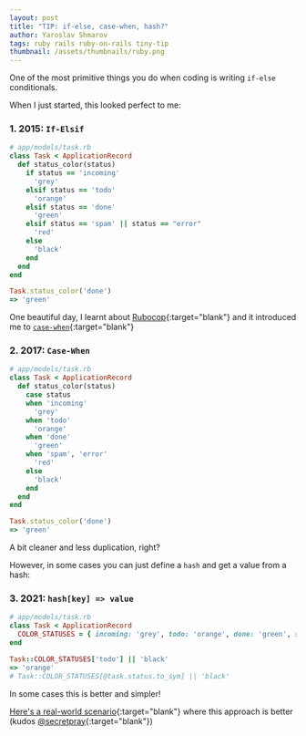 ```yaml
---
layout: post
title: "TIP: if-else, case-when, hash?"
author: Yaroslav Shmarov
tags: ruby rails ruby-on-rails tiny-tip
thumbnail: /assets/thumbnails/ruby.png
---
```


One of the most primitive things you do when coding is writing `if-else` conditionals.

When I just started, this looked perfect to me:

### 1. 2015: `If-Elsif`

```ruby
# app/models/task.rb
class Task < ApplicationRecord
  def status_color(status)
    if status == 'incoming'
      'grey'
    elsif status == 'todo'
      'orange'
    elsif status == 'done'
      'green'
    elsif status == 'spam' || status == "error"
      'red'
    else
      'black'
    end
  end
end
```

```ruby
Task.status_color('done')
=> 'green'
```

One beautiful day, I learnt about
[Rubocop](https://github.com/rubocop/rubocop){:target="blank"}
and it introduced me to
[`case-when`](https://www.rubydoc.info/gems/rubocop/RuboCop/Cop/Style/CaseLikeIf){:target="blank"}

### 2. 2017: `Case-When`

```ruby
# app/models/task.rb
class Task < ApplicationRecord
  def status_color(status)
    case status
    when 'incoming'
      'grey'
    when 'todo'
      'orange'
    when 'done'
      'green'
    when 'spam', 'error'
      'red'
    else
      'black'
    end
  end
end
```

```ruby
Task.status_color('done')
=> 'green'
```

A bit cleaner and less duplication, right?

However, in some cases you can just define a `hash` and get a value from a hash:

### 3. 2021: `hash[key] => value`

```ruby
# app/models/task.rb
class Task < ApplicationRecord
  COLOR_STATUSES = { incoming: 'grey', todo: 'orange', done: 'green', spam: 'red', error: 'red' }.freeze
end
```

```ruby
Task::COLOR_STATUSES['todo'] || 'black'
=> 'orange'
# Task::COLOR_STATUSES[@task.status.to_sym] || 'black'
```

In some cases this is better and simpler!

[Here's a real-world scenario](https://github.com/yshmarov/askdemos/pull/1/files#diff-7cb3f33ed8cd7f9d71058dc2794a0f49c4ff135156fac2c3318840fdd2431040R4){:target="blank"}
where this approach is better
(kudos [@secretpray](http://github.com/secretpray/){:target="blank"})
